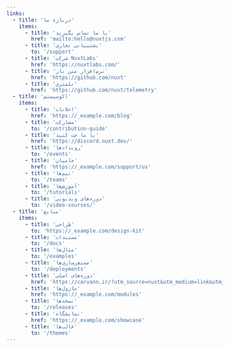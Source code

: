 ```yaml
---
links:
  - title: 'درباره ما'
    items:
      - title: 'با ما تماس بگیرید'
        href: 'mailto:hello@nuxtjs.com'
      - title: 'پشتیبانی تجاری'
        to: '/support'
      - title: 'شرکت NuxtLabs'
        href: 'https://nuxtlabs.com/'
      - title: 'نرم‌افزار متن باز'
        href: 'https://github.com/nuxt'
      - title: 'تلمتری'
        href: 'https://github.com/nuxt/telemetry'
  - title: 'اکوسیستم'
    items:
      - title: 'اعلانات'
        href: 'https://_example.com/blog'
      - title: 'مشارکت'
        to: '/contribution-guide'
      - title: 'با ما چت کنید'
        href: 'https://discord.nuxt.dev/'
      - title: 'رویدادها'
        to: '/events'
      - title: 'حامیان'
        href: 'https://_example.com/support/us'
      - title: 'تیم‌ها'
        to: '/teams'
      - title: 'آموزش‌ها'
        to: '/tutorials'
      - title: 'دوره‌های ویدیویی'
        to: '/video-courses/'
  - title: 'منابع'
    items:
      - title: 'طراحی'
        to: 'https://_example.com/design-kit'
      - title: 'مستندات'
        to: '/docs'
      - title: 'مثال‌ها'
        to: '/examples'
      - title: 'مستقرسازی‌ها'
        to: '/deployments'
      - title: 'دوره‌های اصلی'
        href: 'https://carvann.ir/?utm_source=nuxt&utm_medium=link&utm_campaign=nsite'
      - title: 'ماژول‌ها'
        href: 'https://_example.com/modules'
      - title: 'نسخه‌ها'
        to: '/releases'
      - title: 'نمایشگاه'
        href: 'https://_example.com/showcase'
      - title: 'قالب‌ها'
        to: '/themes'
---
```

